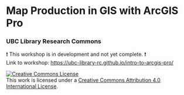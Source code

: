 # Map Production in GIS with ArcGIS Pro
### UBC Library Research Commons
:heavy_exclamation_mark: This workshop is in development and not yet complete. :heavy_exclamation_mark:       
Link to workshop: https://ubc-library-rc.github.io/intro-to-arcgis-pro/

<a rel="license" href="http://creativecommons.org/licenses/by/4.0/"><img alt="Creative Commons License" style="border-width:0" src="https://i.creativecommons.org/l/by/4.0/88x31.png" /></a><br />This work is licensed under a <a rel="license" href="http://creativecommons.org/licenses/by/4.0/">Creative Commons Attribution 4.0 International License</a>.
